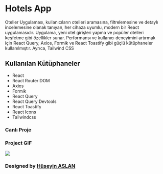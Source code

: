 # Hotels App

Oteller Uygulaması, kullanıcıların otelleri aramasına, filtrelemesine ve detaylı incelemesine olanak tanıyan, her cihaza uyumlu, modern bir React uygulamasıdır. Uygulama, yeni otel girişleri yapma ve popüler otelleri keşfetme gibi özellikler sunar. Performansı ve kullanıcı deneyimini artırmak için React Query, Axios, Formik ve React Toastify gibi güçlü kütüphaneler kullanılmıştır. Ayrıca, Tailwind CSS


## Kullanılan Kütüphaneler

- React
- React Router DOM
- Axios
- Formik
- React Query
- React Query Devtools
- React Toastify
- React Icons
- Tailwindcss

### Canlı Proje



### Project GIF


![](./frontend//public/Aug-25-2024%2022-22-59.gif)



###  Designed by <a href="https://www.linkedin.com/in/h%C3%BCseyin-aslan-128519203/" target="_blank">Hüseyin ASLAN</a> 
